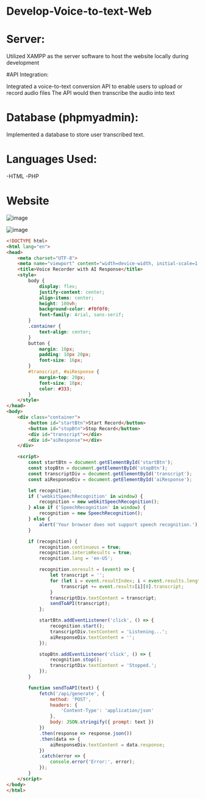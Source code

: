 # Develop-Voice-to-text-Web

# Server:
Utilized XAMPP as the server software to host the website locally during development

#API Integration:

Integrated a voice-to-text conversion API to enable users to upload or record audio files
The API would then transcribe the audio into text

# Database (phpmyadmin):
Implemented a database to store user transcribed text.

# Languages Used:
-HTML
-PHP

# Website
![image](https://github.com/user-attachments/assets/208632ed-2638-4c34-ac40-285159683eca)

![image](https://github.com/user-attachments/assets/769bbb8c-8d11-4d8c-b657-0b3622612143)


```HTML
<!DOCTYPE html>
<html lang="en">
<head>
    <meta charset="UTF-8">
    <meta name="viewport" content="width=device-width, initial-scale=1.0">
    <title>Voice Recorder with AI Response</title>
    <style>
        body {
            display: flex;
            justify-content: center;
            align-items: center;
            height: 100vh;
            background-color: #f0f0f0;
            font-family: Arial, sans-serif;
        }
        .container {
            text-align: center;
        }
        button {
            margin: 10px;
            padding: 10px 20px;
            font-size: 16px;
        }
        #transcript, #aiResponse {
            margin-top: 20px;
            font-size: 18px;
            color: #333;
        }
    </style>
</head>
<body>
    <div class="container">
        <button id="startBtn">Start Record</button>
        <button id="stopBtn">Stop Record</button>
        <div id="transcript"></div>
        <div id="aiResponse"></div>
    </div>

    <script>
        const startBtn = document.getElementById('startBtn');
        const stopBtn = document.getElementById('stopBtn');
        const transcriptDiv = document.getElementById('transcript');
        const aiResponseDiv = document.getElementById('aiResponse');

        let recognition;
        if ('webkitSpeechRecognition' in window) {
            recognition = new webkitSpeechRecognition();
        } else if ('SpeechRecognition' in window) {
            recognition = new SpeechRecognition();
        } else {
            alert('Your browser does not support speech recognition.');
        }

        if (recognition) {
            recognition.continuous = true;
            recognition.interimResults = true;
            recognition.lang = 'en-US';

            recognition.onresult = (event) => {
                let transcript = '';
                for (let i = event.resultIndex; i < event.results.length; i++) {
                    transcript += event.results[i][0].transcript;
                }
                transcriptDiv.textContent = transcript;
                sendToAPI(transcript);
            };

            startBtn.addEventListener('click', () => {
                recognition.start();
                transcriptDiv.textContent = 'Listening...';
                aiResponseDiv.textContent = '';
            });

            stopBtn.addEventListener('click', () => {
                recognition.stop();
                transcriptDiv.textContent = 'Stopped.';
            });
        }

        function sendToAPI(text) {
            fetch('/api/generate', {
                method: 'POST',
                headers: {
                    'Content-Type': 'application/json'
                },
                body: JSON.stringify({ prompt: text })
            })
            .then(response => response.json())
            .then(data => {
                aiResponseDiv.textContent = data.response;
            })
            .catch(error => {
                console.error('Error:', error);
            });
        }
    </script>
</body>
</html>
